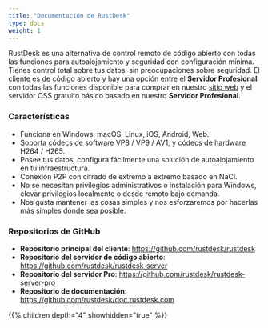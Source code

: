 ```yaml
---
title: "Documentación de RustDesk"
type: docs
weight: 1
---
```


RustDesk es una alternativa de control remoto de código abierto con todas las funciones para autoalojamiento y seguridad con configuración mínima. Tienes control total sobre tus datos, sin preocupaciones sobre seguridad. El cliente es de código abierto y hay una opción entre el **Servidor Profesional** con todas las funciones disponible para comprar en nuestro [sitio web](https://rustdesk.com) y el servidor OSS gratuito básico basado en nuestro **Servidor Profesional**.

### Características
- Funciona en Windows, macOS, Linux, iOS, Android, Web.
- Soporta códecs de software VP8 / VP9 / AV1, y códecs de hardware H264 / H265.
- Posee tus datos, configura fácilmente una solución de autoalojamiento en tu infraestructura.
- Conexión P2P con cifrado de extremo a extremo basado en NaCl.
- No se necesitan privilegios administrativos o instalación para Windows, elevar privilegios localmente o desde remoto bajo demanda.
- Nos gusta mantener las cosas simples y nos esforzaremos por hacerlas más simples donde sea posible.

### Repositorios de GitHub
- **Repositorio principal del cliente**: https://github.com/rustdesk/rustdesk
- **Repositorio del servidor de código abierto**: https://github.com/rustdesk/rustdesk-server
- **Repositorio del servidor Pro**: https://github.com/rustdesk/rustdesk-server-pro
- **Repositorio de documentación**: https://github.com/rustdesk/doc.rustdesk.com

{{% children depth="4" showhidden="true" %}}
